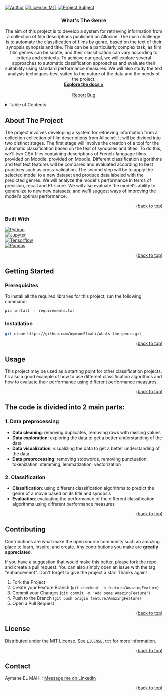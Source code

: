 <!-- Improved compatibility of back to top link: See: https://github.com/othneildrew/Best-README-Template/pull/73 -->

<a name="readme-top"></a>

<!--
*** Thanks for checking out the Best-README-Template. If you have a suggestion
*** that would make this better, please fork the repo and create a pull request
*** or simply open an issue with the tag "enhancement".
*** Don't forget to give the project a star!
*** Thanks again! Now go create something AMAZING! :D
-->

<!-- PROJECT SHIELDS -->
<!--
*** I'm using markdown "reference style" links for readability.
*** Reference links are enclosed in brackets [ ] instead of parentheses ( ).
*** See the bottom of this document for the declaration of the reference variables
*** for contributors-url, forks-url, etc. This is an optional, concise syntax you may use.
*** https://www.markdownguide.org/basic-syntax/#reference-style-links
-->

[![Author](https://img.shields.io/badge/author-@AymaneElmahi-blue)](https://github.com/AymaneElmahi)
[![License: MIT](https://img.shields.io/badge/license-MIT-green.svg)](https://opensource.org/licenses/MIT)
[![Project Subject](https://img.shields.io/badge/subject-here-svg)](<https://github.com/AymaneElmahi/whats-the-genre/blob/main/Projet-TAL-RI-2023.pdf>)


<!-- PROJECT LOGO -->
<!-- <br />
<div align="center">
  <a href="https://github.com/AymaneElmahi/whats-the-genre">
    <img src="images/logo_written.png" alt="Logo" width="80" height="80">
  </a> -->

<h3 align="center">What's The Genre  </h3>

  <p align="center">
    The aim of this project is to develop a system for retrieving information
    from a collection of film descriptions published on Allociné. The main challenge
    is to automate the classification of films by genre, based on the text of their synopsis
    synopsis and title. This can be a particularly complex task, as film
    film genres can be subtle, and their classification can vary according to
    criteria and contexts.
    To achieve our goal, we will explore several approaches to automatic
    classification approaches and evaluate their suitability using standard
    performance measures. We will also study the text analysis techniques
    best suited to the nature of the data and the needs of the project.
    <br />
    <a href="https://github.com/AymaneElmahi/whats-the-genre"><strong>Explore the docs »</strong></a>
    <br />
    <br />
    <!-- <a href="https://github.com/AymaneElmahi/whats-the-genre">View Demo</a> -->
    <a href="https://github.com/AymaneElmahi/whats-the-genre/issues">Report Bug</a>
    <!-- ·
    <a href="https://github.com/AymaneElmahi/whats-the-genre/issues">Request Feature</a> -->
  </p>
</div>

<!-- TABLE OF CONTENTS -->
<details>
  <summary>Table of Contents</summary>
  <ol>
    <li>
      <a href="#about-the-project">About The Project</a>
      <ul>
        <li><a href="#built-with">Built With</a></li>
      </ul>
    </li>
    <li>
      <a href="#getting-started">Getting Started</a>
      <ul>
        <li><a href="#prerequisites">Prerequisites</a></li>
        <li><a href="#installation">Installation</a></li>
      </ul>
    </li>
    <li><a href="#usage">Usage</a></li>
    <!-- <li><a href="#roadmap">Roadmap</a></li> -->
    <!-- <li><a href="#contributing">Contributing</a></li> -->
    <li><a href="#license">License</a></li>
    <li><a href="#contact">Contact</a></li>
    <!-- <li><a href="#acknowledgments">Acknowledgments</a></li> -->
  </ol>
</details>

<!-- ABOUT THE PROJECT -->

## About The Project

The project involves developing a system for retrieving information from a collection
collection of film descriptions from Allociné. It will be divided into two distinct
stages. The first stage will involve the creation of a tool for the automatic classification
based on the text of synopses and titles. To do this, we'll
two CSV files containing descriptions of French-language films provided on Moodle.
provided on Moodle. Different classification algorithms and text
text features will be compared and evaluated according to best practices
such as cross-validation.
The second step will be to apply the selected model to a new dataset
and produce data labeled with the predicted genres. We will
analyze the model's performance in terms of precision, recall and
F1-score. We will also evaluate the model's ability to generalize to new
new datasets, and we'll suggest ways of improving the model's
optimal performance.


<p align="right">(<a href="#readme-top">back to top</a>)</p>

### Built With

<!-- python, jupyter, tensorflow, pandas -->

[![Python](https://img.shields.io/badge/python-3.9.0-blue)](https://www.python.org/downloads/release/python-390/)  
[![Jupyter](https://img.shields.io/badge/jupyter-6.1.4-orange)](https://jupyter.org/)  
[![Tensorflow](https://img.shields.io/badge/tensorflow-2.4.0-red)](https://www.tensorflow.org/)  
[![Pandas](https://img.shields.io/badge/pandas-1.2.0-yellow)](https://pandas.pydata.org/)

<p align="right">(<a href="#readme-top">back to top</a>)</p>

<!-- GETTING STARTED -->

## Getting Started

### Prerequisites

To install all the required libraries for this project, run the following command:

```sh
pip install -r requirements.txt
```

### Installation

```sh
git clone https://github.com/AymaneElmahi/whats-the-genre.git
```

<p align="right">(<a href="#readme-top">back to top</a>)</p>

<!-- USAGE EXAMPLES -->

## Usage

This project may be used as a starting point for other classification projects. I's also a good example of how to use different classification algorithms and how to evaluate their performance using different performance measures.

<p align="right">(<a href="#readme-top">back to top</a>)</p>

<!-- ROADMAP -->

## The code is divided into 2 main parts:

### 1. Data preprocessing

- **Data cleaning**: removing duplicates, removing rows with missing values
- **Data exploration**: exploring the data to get a better understanding of the data
- **Data visualization**: visualizing the data to get a better understanding of the data
- **Data preprocessing**: removing stopwords, removing punctuation, tokenization, stemming, lemmatization, vectorization

### 2. Classification

- **Classification**: using different classification algorithms to predict the genre of a movie based on its title and synopsis
- **Evaluation**: evaluating the performance of the different classification algorithms using different performance measures

<p align="right">(<a href="#readme-top">back to top</a>)</p>

<!-- CONTRIBUTING -->

## Contributing

Contributions are what make the open source community such an amazing place to learn, inspire, and create. Any contributions you make are **greatly appreciated**.

If you have a suggestion that would make this better, please fork the repo and create a pull request. You can also simply open an issue with the tag "enhancement".
Don't forget to give the project a star! Thanks again!

1. Fork the Project
2. Create your Feature Branch (`git checkout -b feature/AmazingFeature`)
3. Commit your Changes (`git commit -m 'Add some AmazingFeature'`)
4. Push to the Branch (`git push origin feature/AmazingFeature`)
5. Open a Pull Request

<p align="right">(<a href="#readme-top">back to top</a>)</p>

<!-- LICENSE -->

## License

Distributed under the MIT License. See `LICENSE.txt` for more information.

<p align="right">(<a href="#readme-top">back to top</a>)</p>

<!-- CONTACT -->

## Contact

Aymane EL MAHI : [Message me on LinkedIn](https://www.linkedin.com/in/aymane-elmahi)

<p align="right">(<a href="#readme-top">back to top</a>)</p>

<!-- ACKNOWLEDGMENTS -->

<!-- ## Acknowledgments

- []()
- []()
- []() -->
<!--
<p align="right">(<a href="#readme-top">back to top</a>)</p> -->

<!-- MARKDOWN LINKS & IMAGES -->
<!-- https://www.markdownguide.org/basic-syntax/#reference-style-links -->

[contributors-shield]: https://img.shields.io/github/contributors/AymaneElmahi/whats-the-genre.svg?style=for-the-badge
[contributors-url]: https://github.com/AymaneElmahi/whats-the-genre/graphs/contributors
[forks-shield]: https://img.shields.io/github/forks/AymaneElmahi/whats-the-genre.svg?style=for-the-badge
[forks-url]: https://github.com/AymaneElmahi/whats-the-genre/network/members
[stars-shield]: https://img.shields.io/github/stars/AymaneElmahi/whats-the-genre.svg?style=for-the-badge
[stars-url]: https://github.com/AymaneElmahi/whats-the-genre/stargazers
[issues-shield]: https://img.shields.io/github/issues/AymaneElmahi/whats-the-genre.svg?style=for-the-badge
[issues-url]: https://github.com/AymaneElmahi/whats-the-genre/issues
[license-shield]: https://img.shields.io/github/license/AymaneElmahi/whats-the-genre.svg?style=for-the-badge
[license-url]: https://github.com/AymaneElmahi/whats-the-genre/blob/master/LICENSE.txt
[linkedin-shield]: https://img.shields.io/badge/-LinkedIn-black.svg?style=for-the-badge&logo=linkedin&colorB=555
[linkedin-url]: https://linkedin.com/in/aymane-elmahi
[product-screenshot]: images/about_the_project_screenshot.png
[Flowchart]: images/flowchart.png
[Next.js]: https://img.shields.io/badge/next.js-000000?style=for-the-badge&logo=nextdotjs&logoColor=white
[Next-url]: https://nextjs.org/
[React.js]: https://img.shields.io/badge/React-20232A?style=for-the-badge&logo=react&logoColor=61DAFB
[React-url]: https://reactjs.org/
[Vue.js]: https://img.shields.io/badge/Vue.js-35495E?style=for-the-badge&logo=vuedotjs&logoColor=4FC08D
[Vue-url]: https://vuejs.org/
[Angular.io]: https://img.shields.io/badge/Angular-DD0031?style=for-the-badge&logo=angular&logoColor=white
[Angular-url]: https://angular.io/
[Svelte.dev]: https://img.shields.io/badge/Svelte-4A4A55?style=for-the-badge&logo=svelte&logoColor=FF3E00
[Svelte-url]: https://svelte.dev/
[Laravel.com]: https://img.shields.io/badge/Laravel-FF2D20?style=for-the-badge&logo=laravel&logoColor=white
[Laravel-url]: https://laravel.com
[Bootstrap.com]: https://img.shields.io/badge/Bootstrap-563D7C?style=for-the-badge&logo=bootstrap&logoColor=white
[Bootstrap-url]: https://getbootstrap.com
[JQuery.com]: https://img.shields.io/badge/jQuery-0769AD?style=for-the-badge&logo=jquery&logoColor=white
[JQuery-url]: https://jquery.com
